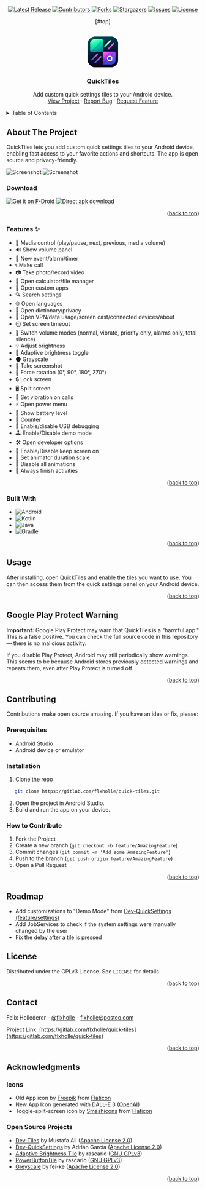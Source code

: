<div style="text-align: center;">

[![Latest Release](https://img.shields.io/gitlab/v/release/flxholle/quick-tiles?style=for-the-badge)](https://gitlab.com/flxholle/quick-tiles/-/releases)
[![Contributors](https://img.shields.io/gitlab/contributors/flxholle/quick-tiles?style=for-the-badge)](https://gitlab.com/flxholle/quick-tiles/-/graphs/master)
[![Forks](https://img.shields.io/gitlab/forks/flxholle/quick-tiles?style=for-the-badge)](https://gitlab.com/flxholle/quick-tiles/-/forks)
[![Stargazers](https://img.shields.io/gitlab/stars/flxholle/quick-tiles?style=for-the-badge)](https://gitlab.com/flxholle/quick-tiles/-/starrers)
[![Issues](https://img.shields.io/gitlab/issues/open/flxholle/quick-tiles?style=for-the-badge)](https://gitlab.com/flxholle/quick-tiles/-/issues)
[![License](https://img.shields.io/badge/license-GPLv3-lightgray.svg?style=for-the-badge)](https://gitlab.com/flxholle/quick-tiles/-/blob/master/LICENSE.txt)

[#top]

</div>


<br />
<div align="center">
<img src="./appicon.png" alt="Logo" width="80" height="80">

<h3 align="center">QuickTiles</h3>

<p align="center">
    Add custom quick settings tiles to your Android device.
    <br />
    <a href="#about-the-project">View Project</a>
    &middot;
    <a href="https://gitlab.com/flxholle/quick-tiles/-/issues/new?issue%5Bissue_type%5D=issue">Report Bug</a>
    &middot;
    <a href="https://gitlab.com/flxholle/quick-tiles/-/issues/new?issue%5Bissue_type%5D=enhancement">Request Feature</a>
  </p>

</div>

<details>
  <summary>Table of Contents</summary>
  <ol>
    <li><a href="#about-the-project">About The Project</a>
      <ul>
        <li><a href="#features">Features</a></li>
        <li><a href="#built-with">Built With</a></li>
      </ul>
    </li>
    <li><a href="#usage">Usage</a></li>
    <li><a href="#google-play-protect-warning">Google Play Protect Warning</a></li>
    <li><a href="#contributing">Contributing</a>
      <ul>
        <li><a href="#prerequisites">Prerequisites</a></li>
        <li><a href="#installation">Installation</a></li>
        <li><a href="#how-to-contribute">How to Contribute</a></li>
      </ul>
    </li>
    <li><a href="#roadmap">Roadmap</a></li>
    <li><a href="#license">License</a></li>
    <li><a href="#contact">Contact</a></li>
    <li><a href="#acknowledgments">Acknowledgments</a></li>
  </ol>
</details>

## About The Project
QuickTiles lets you add custom quick settings tiles to your Android device, enabling fast access to
your favorite actions and shortcuts. The app is open source and privacy-friendly.


<img src="./fastlane/metadata/android/en/images/phoneScreenshots/1.png?inline=false" width=200 alt="Screenshot">
<img src="./fastlane/metadata/android/en/images/phoneScreenshots/2.png?inline=false" width=200 alt="Screenshot">

### Download

[<img src="https://fdroid.gitlab.io/artwork/badge/get-it-on.png"
alt="Get it on F-Droid"
height="80">](https://f-droid.org/packages/com.asdoi.quicktiles/)
[<img src="https://raw.githubusercontent.com/LibreShift/red-moon/master/art/direct-apk-download.png"
      alt="Direct apk download"
      height="80">](https://gitlab.com/flxholle/quick-tiles/-/releases)


<div align="right">(<a href="#top">back to top</a>)</div>

### Features ✨

- 🎵 Media control (play/pause, next, previous, media volume)
- 🔊 Show volume panel
- 📅 New event/alarm/timer
- 📞 Make call
- 📷 Take photo/record video
- 🧮 Open calculator/file manager
- 📱 Open custom apps
- 🔍 Search settings
- 🌐 Open languages
- 📖 Open dictionary/privacy
- 🔗 Open VPN/data usage/screen cast/connected devices/about
- ⏲️ Set screen timeout
- 🔔 Switch volume modes (normal, vibrate, priority only, alarms only, total silence)
- 💡 Adjust brightness
- 🌙 Adaptive brightness toggle
- 🌑 Grayscale
- 📸 Take screenshot
- 🔄 Force rotation (0°, 90°, 180°, 270°)
- 🔒 Lock screen
- 🖥️ Split screen
- 📳 Set vibration on calls
- ⚡ Open power menu
- 🔋 Show battery level
- 🔢 Counter
- 🐞 Enable/disable USB debugging
- 🕹️ Enable/Disable demo mode
- 🛠️ Open developer options
- 🌙 Enable/Disable keep screen on
- 🏃 Set animator duration scale
- 🚫 Disable all animations
- 🏁 Always finish activities

<div align="right">(<a href="#top">back to top</a>)</div>

### Built With

* ![Android](https://img.shields.io/badge/Android-Studio-3DDC84?style=for-the-badge&logo=android&logoColor=white)
* ![Kotlin](https://img.shields.io/badge/Kotlin-7F52FF?style=for-the-badge&logo=kotlin&logoColor=white)
* ![Java](https://img.shields.io/badge/Java-ED8B00?style=for-the-badge&logo=java&logoColor=white)
* ![Gradle](https://img.shields.io/badge/Gradle-02303A?style=for-the-badge&logo=gradle&logoColor=white)

<div align="right">(<a href="#top">back to top</a>)</div>

## Usage

After installing, open QuickTiles and enable the tiles you want to use. You can then access them
from the quick settings panel on your Android device.

<div align="right">(<a href="#top">back to top</a>)</div>

## Google Play Protect Warning

**Important:**
Google Play Protect may warn that QuickTiles is a "harmful app."
This is a false positive. You can check the full source code in this repository — there is no
malicious activity.

If you disable Play Protect, Android may still periodically show warnings. This seems to be because
Android stores previously detected warnings and repeats them, even after Play Protect is turned off.

<div align="right">(<a href="#top">back to top</a>)</div>

## Contributing

Contributions make open source amazing. If you have an idea or fix, please:

### Prerequisites

- Android Studio
- Android device or emulator

### Installation

1. Clone the repo

```sh
   git clone https://gitlab.com/flxholle/quick-tiles.git
```

2. Open the project in Android Studio.
3. Build and run the app on your device.

### How to Contribute

1. Fork the Project
2. Create a new branch (`git checkout -b feature/AmazingFeature`)
3. Commit changes (`git commit -m 'Add some AmazingFeature'`)
4. Push to the branch (`git push origin feature/AmazingFeature`)
5. Open a Pull Request

<div align="right">(<a href="#top">back to top</a>)</div>

## Roadmap

- Add customizations to "Demo Mode"
  from [Dev-QuickSettings (feature/settings)](https://github.com/adriangl/Dev-QuickSettings/tree/feature/settings)
- Add JobServices to check if the system settings were manually changed by the user
- Fix the delay after a tile is pressed

## License

Distributed under the GPLv3 License. See `LICENSE` for details.

<div align="right">(<a href="#top">back to top</a>)</div>

## Contact

Felix Hollederer - [@flxholle](https://gitlab.com/flxholle) - flxholle@posteo.com

Project
Link: [https://gitlab.com/flxholle/quick-tiles](https://gitlab.com/flxholle/quick-tiles)

<div align="right">(<a href="#top">back to top</a>)</div>

## Acknowledgments

### Icons

- Old App icon by [Freepik](https://www.flaticon.com/authors/freepik)
  from [Flaticon](https://www.flaticon.com/)
- New App Icon generated with DALL-E 3
  ([OpenAI](https://openai.com/dall-e-3/))
- Toggle-split-screen icon by [Smashicons](https://www.flaticon.com/authors/smashicons)
  from [Flaticon](https://www.flaticon.com/)

### Open Source Projects

- [Dev-Tiles](https://github.com/mustafa01ali/Dev-Tiles) by Mustafa
  Ali ([Apache License 2.0](https://www.apache.org/licenses/LICENSE-2.0.txt))
- [Dev-QuickSettings](https://github.com/adriangl/Dev-QuickSettings) by Adrián
  García ([Apache License 2.0](https://www.apache.org/licenses/LICENSE-2.0.txt))
- [Adaptive Brightness Tile](https://github.com/rascarlo/AdaptiveBrightnessTile) by
  rascarlo ([GNU GPLv3](https://www.gnu.org/licenses/gpl-3.0.txt))
- [PowerButtonTile](https://github.com/rascarlo/PowerButtonTile) by
  rascarlo ([GNU GPLv3](https://www.gnu.org/licenses/gpl-3.0.txt))
- [Greyscale](https://github.com/fei-ke/Greyscale) by
  fei-ke ([Apache License 2.0](https://www.apache.org/licenses/LICENSE-2.0.txt))

<div align="right">(<a href="#top">back to top</a>)</div>


[contributors-shield]: https://img.shields.io/gitlab/contributors/flxholle/quick-tiles?style=for-the-badge

[contributors-url]: https://gitlab.com/flxholle/quick-tiles/-/graphs/master

[forks-shield]: https://img.shields.io/gitlab/forks/flxholle/quick-tiles?style=for-the-badge

[forks-url]: https://gitlab.com/flxholle/quick-tiles/-/forks

[stars-shield]: https://img.shields.io/gitlab/stars/flxholle/quick-tiles?style=for-the-badge

[stars-url]: https://gitlab.com/flxholle/quick-tiles/-/starrers

[issues-shield]: https://img.shields.io/gitlab/issues/flxholle/quick-tiles?style=for-the-badge

[issues-url]: https://gitlab.com/flxholle/quick-tiles/-/issues

[license-shield]: https://img.shields.io/badge/license-Unlicense-blue.svg?style=for-the-badge

[license-url]: https://gitlab.com/flxholle/quick-tiles/-/blob/master/LICENSE.txt